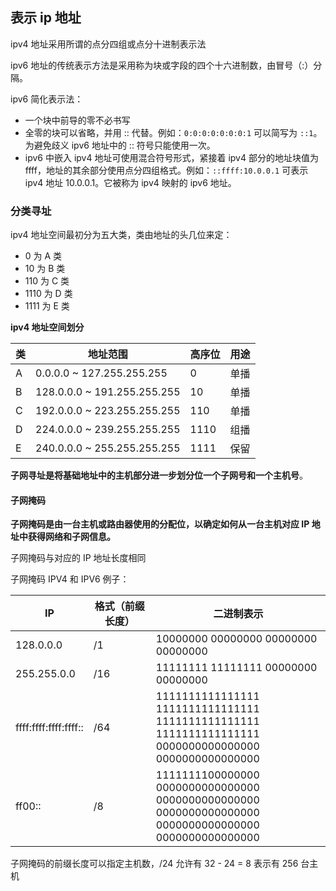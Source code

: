 ##  表示 ip 地址

ipv4 地址采用所谓的点分四组或点分十进制表示法

ipv6 地址的传统表示方法是采用称为块或字段的四个十六进制数，由冒号（:）分隔。

ipv6 简化表示法：

- 一个块中前导的零不必书写
- 全零的块可以省略，并用 :: 代替。例如：`0:0:0:0:0:0:0:1` 可以简写为 `::1`。为避免歧义 ipv6 地址中的 :: 符号只能使用一次。
- ipv6 中嵌入 ipv4 地址可使用混合符号形式，紧接着 ipv4 部分的地址块值为 ffff，地址的其余部分使用点分四组格式。例如：`::ffff:10.0.0.1` 可表示 ipv4 地址 10.0.0.1。它被称为 ipv4 映射的 ipv6 地址。

### 分类寻址

ipv4 地址空间最初分为五大类，类由地址的头几位来定：

- 0 为 A 类
- 10 为 B 类
- 110 为 C 类
- 1110 为 D 类
- 1111 为 E 类

**ipv4 地址空间划分**

| 类   | 地址范围                    | 高序位 | 用途 |
| ---- | --------------------------- | ------ | ---- |
| A    | 0.0.0.0 ~ 127.255.255.255   | 0      | 单播 |
| B    | 128.0.0.0 ~ 191.255.255.255 | 10     | 单播 |
| C    | 192.0.0.0 ~ 223.255.255.255 | 110    | 单播 |
| D    | 224.0.0.0 ~ 239.255.255.255 | 1110   | 组播 |
| E    | 240.0.0.0 ~ 255.255.255.255 | 1111   | 保留 |

**子网寻址是将基础地址中的主机部分进一步划分位一个子网号和一个主机号**。

#### 子网掩码

**子网掩码是由一台主机或路由器使用的分配位，以确定如何从一台主机对应 IP 地址中获得网络和子网信息。**

子网掩码与对应的 IP 地址长度相同

子网掩码 IPV4 和 IPV6 例子：

| IP                    | 格式（前缀长度） | 二进制表示                                                   |
| --------------------- | ---------------- | ------------------------------------------------------------ |
| 128.0.0.0             | /1               | 10000000 00000000 00000000 00000000                          |
| 255.255.0.0           | /16              | 11111111 11111111 00000000 00000000                          |
| ffff:ffff:ffff:ffff:: | /64              | 1111111111111111 1111111111111111<br />1111111111111111 1111111111111111<br />0000000000000000 0000000000000000 |
| ff00::                | /8               | 1111111100000000 0000000000000000<br />0000000000000000 0000000000000000<br />0000000000000000 0000000000000000 |

子网掩码的前缀长度可以指定主机数，/24 允许有 32 - 24 = 8 表示有 256 台主机

